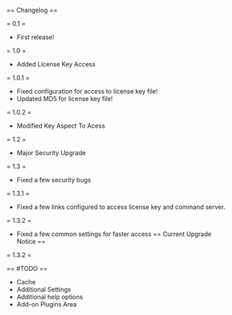 == Changelog ==

= 0.1 =

* First release!

= 1.0 =

* Added License Key Access 

= 1.0.1 =

* Fixed configuration for access to license key file!
* Updated MD5 for license key file!

= 1.0.2 =

* Modified Key Aspect To Acess

= 1.2 =

* Major Security Upgrade

= 1.3 =
* Fixed a few security bugs

= 1.3.1 = 
* Fixed a few links configured to access license key and command server. 

= 1.3.2 =
* Fixed a few common settings for faster access
== Current Upgrade Notice ==

= 1.3.2 =

== #TODO ==
* Cache
* Additional Settings
* Additional help options
* Add-on Plugins Area

